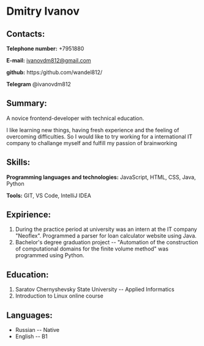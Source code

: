 # Dmitry Ivanov

## Contacts:
**Telephone number:** +7951880

**E-mail:** ivanovdm812@gmail.com

**github:** https:/github.com/wandel812/

**Telegram** @ivanovdm812

## Summary:
A novice frontend-developer with technical education.

I like learning new things, having fresh experience and the feeling of overcoming difficulties. 
So I would like to try working for a international IT company to challange myself and fulfill my passion of brainworking

## Skills:

**Programming languages and technologies:** JavaScript, HTML, CSS, Java, Python

**Tools:** GIT, VS Code, IntelliJ IDEA

## Expirience:

1. During the practice period at university was an intern at the IT company "Neoflex". Programmed a parser for loan calculator 
website using Java.
1. Bachelor's degree graduation project -- "Automation of the construction of computational domains for the finite volume method"
was programmed using Python.

## Education:

1. Saratov Chernyshevsky State University -- Applied Informatics
1. Introduction to Linux online course

## Languages: 

* Russian -- Native
* English -- B1